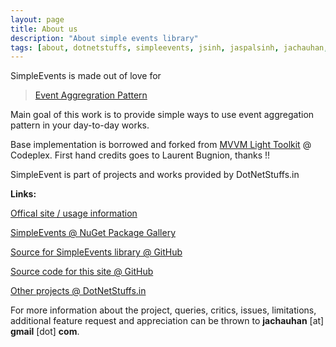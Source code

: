 ```yaml
---
layout: page
title: About us
description: "About simple events library"
tags: [about, dotnetstuffs, simpleevents, jsinh, jaspalsinh, jachauhan, events, eventaggregator, nuget, .net, license, MIT-license]
---
```


SimpleEvents is made out of love for
> [Event Aggregration Pattern][1]

Main goal of this work is to provide simple ways to use event aggregation pattern in your day-to-day works.

Base implementation is borrowed and forked from [MVVM Light Toolkit][2] @ Codeplex. First hand credits goes to Laurent Bugnion, thanks !!

SimpleEvent is part of projects and works provided by DotNetStuffs.in

**Links:**

[Offical site / usage information][3]

[SimpleEvents @ NuGet Package Gallery][4]

[Source for SimpleEvents library @ GitHub][5]

[Source code for this site @ GitHub][6]

[Other projects @ DotNetStuffs.in][7]

For more information about the project, queries, critics, issues, limitations, additional feature request and appreciation can be thrown to **jachauhan** [at] **gmail** [dot] **com**.

[1]: http://martinfowler.com/eaaDev/EventAggregator.html
[2]: http://mvvmlight.codeplex.com/
[3]: http://simpleevents.in
[4]: https://www.nuget.org/packages/SimpleEvents/
[5]: https://github.com/dotnetstuffs/simpleevents
[6]: https://github.com/dotnetstuffs/docs-simpleevents
[7]: http://dotnetstuffs.in